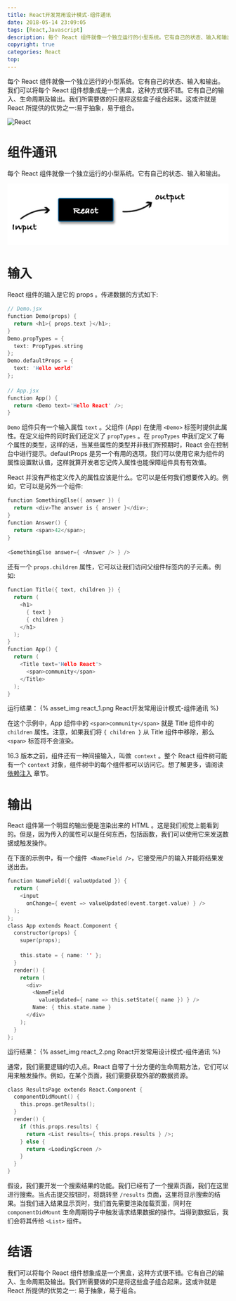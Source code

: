 ```yaml
---
title: React开发常用设计模式-组件通讯
date: 2018-05-14 23:09:05
tags: [React,Javascript]
description: 每个 React 组件就像一个独立运行的小型系统。它有自己的状态、输入和输出。我们可以将每个 React 组件想象成是一个黑盒，这种方式很不错。它有自己的输入、生命周期及输出。我们所需要做的只是将这些盒子组合起来。这或许就是 React 所提供的优势之一:易于抽象，易于组合。
copyright: true
categories: React
top:
---
```

每个 React 组件就像一个独立运行的小型系统。它有自己的状态、输入和输出。我们可以将每个 React 组件想象成是一个黑盒，这种方式很不错。它有自己的输入、生命周期及输出。我们所需要做的只是将这些盒子组合起来。这或许就是 React 所提供的优势之一:易于抽象，易于组合。

![React](https://coding.net/u/DRuilong/p/phone_drl/git/raw/master/image/react_d.png)

<!--more-->

# 组件通讯
每个 React 组件就像一个独立运行的小型系统。它有自己的状态、输入和输出。

![输入](React开发常用设计模式-组件通讯/reactput.png)

# 输入
React 组件的输入是它的 props 。传递数据的方式如下:
```h
// Demo.jsx
function Demo(props) {
  return <h1>{ props.text }</h1>;
}
Demo.propTypes = {
  text: PropTypes.string
};
Demo.defaultProps = {
  text: 'Hello world'
};

// App.jsx
function App() {
  return <Demo text='Hello React' />;
}
```
`Demo` 组件只有一个输入属性 `text` 。父组件 (App) 在使用 `<Demo>` 标签时提供此属性。在定义组件的同时我们还定义了 `propTypes` 。在 `propTypes` 中我们定义了每个属性的类型，这样的话，当某些属性的类型并非我们所预期时，React 会在控制台中进行提示。defaultProps 是另一个有用的选项。我们可以使用它来为组件的属性设置默认值，这样就算开发者忘记传入属性也能保障组件具有有效值。

React 并没有严格定义传入的属性应该是什么。它可以是任何我们想要传入的。例如，它可以是另外一个组件:
```h
function SomethingElse({ answer }) {
  return <div>The answer is { answer }</div>;
}
function Answer() {
  return <span>42</span>;
}

<SomethingElse answer={ <Answer /> } />
```

还有一个 `props.children` 属性，它可以让我们访问父组件标签内的子元素。例如:
```h
function Title({ text, children }) {
  return (
    <h1>
      { text }
      { children }
    </h1>
  );
}
function App() {
  return (
    <Title text='Hello React'>
      <span>community</span>
    </Title>
  );
}
```
运行结果：
{% asset_img react_1.png React开发常用设计模式-组件通讯 %}
<!-- ![运行结果](React开发常用设计模式-组件通讯/react_1.png) -->

在这个示例中，App 组件中的 `<span>community</span>` 就是 Title 组件中的 `children` 属性。注意，如果我们将 `{ children }` 从 Title 组件中移除，那么 `<span>` 标签将不会渲染。

16.3 版本之前，组件还有一种间接输入，叫做` context` 。整个 React 组件树可能有一个 `context` 对象，组件树中的每个组件都可以访问它。想了解更多，请阅读 [依赖注入](http://sangka-z.com/react-in-patterns-cn/chapter-10/) 章节。

# 输出
React 组件第一个明显的输出便是渲染出来的 HTML 。这是我们视觉上能看到的。但是，因为传入的属性可以是任何东西，包括函数，我们可以使用它来发送数据或触发操作。

在下面的示例中，有一个组件` <NameField />`，它接受用户的输入并能将结果发送出去。
```h
function NameField({ valueUpdated }) {
  return (
    <input
      onChange={ event => valueUpdated(event.target.value) } />
  );
};
class App extends React.Component {
  constructor(props) {
    super(props);

    this.state = { name: '' };
  }
  render() {
    return (
      <div>
        <NameField
          valueUpdated={ name => this.setState({ name }) } />
        Name: { this.state.name }
      </div>
    );
  }
};
```
运行结果：
{% asset_img react_2.png React开发常用设计模式-组件通讯 %}

<!-- ![运行结果](**React-开发常用设计模式-前言**/react_2.png) -->

通常，我们需要逻辑的切入点。React 自带了十分方便的生命周期方法，它们可以用来触发操作。例如，在某个页面，我们需要获取外部的数据资源。
```h
class ResultsPage extends React.Component {
  componentDidMount() {
    this.props.getResults();
  }
  render() {
    if (this.props.results) {
      return <List results={ this.props.results } />;
    } else {
      return <LoadingScreen />
    }
  }
}
```
假设，我们要开发一个搜索结果的功能。我们已经有了一个搜索页面，我们在这里进行搜索。当点击提交按钮时，将跳转至 `/results` 页面，这里将显示搜索的结果。当我们进入结果显示页时，我们首先需要渲染加载页面，同时在` componentDidMount` 生命周期钩子中触发请求结果数据的操作。当得到数据后，我们会将其传给 `<List>` 组件。

# 结语
我们可以将每个 React 组件想象成是一个黑盒，这种方式很不错。它有自己的输入、生命周期及输出。我们所需要做的只是将这些盒子组合起来。这或许就是 React 所提供的优势之一: 易于抽象，易于组合。

